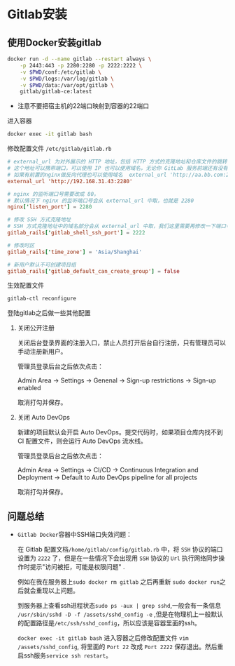 # Gitlab安装

## 使用Docker安装gitlab

```bash
docker run -d --name gitlab --restart always \
    -p 2443:443 -p 2280:2280 -p 2222:2222 \
    -v $PWD/conf:/etc/gitlab \
    -v $PWD/logs:/var/log/gitlab \
    -v $PWD/data:/var/opt/gitlab \
    gitlab/gitlab-ce:latest
```

* 注意不要把宿主机的22端口映射到容器的22端口

进入容器

```bash
docker exec -it gitlab bash
```


修改配置文件 `/etc/gitlab/gitlab.rb`

```conf
# external_url 为对外展示的 HTTP 地址，包括 HTTP 方式的克隆地址和仓库文件的跳转链接中的域名。
# 这个地址可以携带端口，可以使用 IP 也可以使用域名，无论你 GitLab 服务前端还有没有设置反向代理来做域名解析，这里只需要是你最终需要展示在 GitLab 页面里的 HTTP 链接即可。
# 如果有前置的nginx做反向代理也可以使用域名  external_url 'http://aa.bb.com:2280'
external_url 'http://192.168.31.43:2280'

# nginx 的监听端口号需要改成 80。
# 默认情况下 nginx 的监听端口号会从 external_url 中取，也就是 2280
nginx['listen_port'] = 2280

# 修改 SSH 方式克隆地址
# SSH 方式克隆地址中的域名部分会从 external_url 中取，我们这里需要再修改一下端口号。
gitlab_rails['gitlab_shell_ssh_port'] = 2222

# 修改时区
gitlab_rails['time_zone'] = 'Asia/Shanghai'

# 新用户默认不可创建项目组
gitlab_rails['gitlab_default_can_create_group'] = false
```

生效配置文件

```bash
gitlab-ctl reconfigure
```

登陆gitlab之后做一些其他配置

1. 关闭公开注册

    关闭后台登录界面的注册入口，禁止人员打开后台自行注册，只有管理员可以手动注册新用户。

    管理员登录后台之后依次点击：

    Admin Area -> Settings -> Genenal -> Sign-up restrictions -> Sign-up enabled

    取消打勾并保存。

1. 关闭 Auto DevOps
    
    新建的项目默认会开启 Auto DevOps。提交代码时，如果项目仓库内找不到 CI 配置文件，则会运行 Auto DevOps 流水线。

    管理员登录后台之后依次点击：

    Admin Area -> Settings -> CI/CD -> Continuous Integration and Deployment -> Default to Auto DevOps pipeline for all projects

    取消打勾并保存。

## 问题总结

* `Gitlab Docker`容器中SSH端口失效问题：

    在 Gitlab 配置文档`/home/gitlab/config/gitlab.rb` 中，将 `SSH` 协议的端口设置为 `2222` 了，但是在一些情况下会出现用 `SSH` 协议的 `Url` 执行网络同步操作时提示"访问被拒，可能是权限问题" .

    例如在我在服务器上`sudo docker rm gitlab` 之后再重新 `sudo docker run`之后就会重现以上问题。

    到服务器上查看ssh进程状态`sudo ps -aux | grep sshd`,一般会有一条信息 `/usr/sbin/sshd -D -f /assets/sshd_config -e` ,但是在物理机上一般默认的配置路径是`/etc/ssh/sshd_config`，所以应该是容器里面的ssh。

    `docker exec -it gitlab bash` 进入容器之后修改配置文件 `vim /assets/sshd_config`, 将里面的 `Port 22` 改成 `Port 2222` 保存退出。然后重启ssh服务`service ssh restart`。


